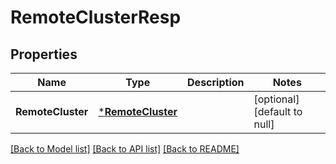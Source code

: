 # RemoteClusterResp

## Properties
Name | Type | Description | Notes
------------ | ------------- | ------------- | -------------
**RemoteCluster** | [***RemoteCluster**](RemoteCluster.md) |  | [optional] [default to null]

[[Back to Model list]](../README.md#documentation-for-models) [[Back to API list]](../README.md#documentation-for-api-endpoints) [[Back to README]](../README.md)


